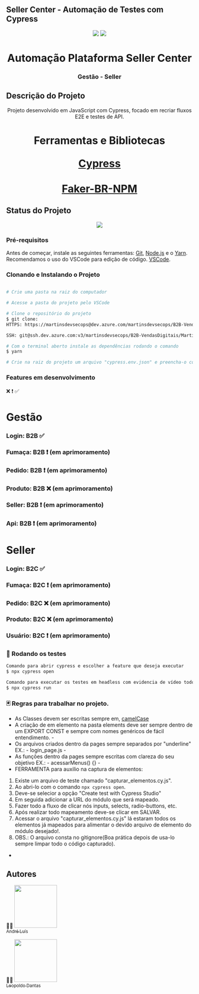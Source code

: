 ## Seller Center - Automação de Testes com Cypress


<div>
    <p align="center">
        <img src="https://gestao.martins.com.br/images/martins-logo.svg"/>
        <img src="https://dev.painelsellers.martins.com.br/images/efacil-logo.svg">
    </p>
</div>


<h1 align="center"> Automação Plataforma Seller Center </h1>

<h3 align="center">Gestão - Seller</h3>

## Descrição do Projeto

<p align="center">
    Projeto desenvolvido em JavaScript com Cypress, focado em recriar fluxos E2E e testes de API.
</p>

<h1 align="center">
    <p align="center">Ferramentas e Bibliotecas</p>
    <a href="https://cypress.io/">Cypress</a>
    <br></br>
    <a href="https://www.npmjs.com/package/faker-br">Faker-BR-NPM</a>
</h1>

## Status do Projeto

<p align="center">
    <img src="https://img.shields.io/static/v1?label=STATUS&message=EM%20DESENVOLVIMENTO&color=GREEN&style=for-the-badge"/>
</p>

### Pré-requisitos

Antes de começar, instale as seguintes ferramentas:
[Git](https://git-scm.com), [Node.js](https://nodejs.org/en/) e o [Yarn](https://classic.yarnpkg.com/lang/en/docs/install/#mac-stable). 
<br>
Recomendamos o uso do VSCode para edição de código. [VSCode](https://code.visualstudio.com/).


### Clonando e Instalando o Projeto

```bash

# Crie uma pasta na raiz do computador

# Acesse a pasta do projeto pelo VSCode 

# Clone o repositório do projeto
$ git clone: 
HTTPS: https://martinsdevsecops@dev.azure.com/martinsdevsecops/B2B-VendasDigitais/_git/Martins.Vendas.GestaoMarketplace.QA

SSH: git@ssh.dev.azure.com:v3/martinsdevsecops/B2B-VendasDigitais/Martins.Vendas.GestaoMarketplace.QA

# Com o terminal aberto instale as dependências rodando o comando
$ yarn

# Crie na raiz do projeto um arquivo "cypress.env.json" e preencha-o como no exemplo "template.env"

```


### Features em desenvolvimento
❌  ❗  ✅
<h1>Gestão </h1>
<p>
<h3> Login:    B2B  ✅ 
<h3> Fumaça:   B2B  ❗   (em aprimoramento)
<h3> Pedido:   B2B  ❗   (em aprimoramento)
<h3> Produto:  B2B  ❌  (em aprimoramento)
<h3> Seller:   B2B  ❗   (em aprimoramento)
<h3> Api:      B2B  ❗   (em aprimoramento)

</p>

<h1>Seller </h1>
<h3> Login:    B2C  ✅ 
<h3> Fumaça:   B2C  ❗   (em aprimoramento)
<h3> Pedido:   B2C  ❌   (em aprimoramento)
<h3> Produto:  B2C  ❌  (em aprimoramento)
<h3> Usuário:   B2C  ❗   (em aprimoramento)



### 🎲 Rodando os testes

```bash
Comando para abrir cypress e escolher a feature que deseja executar
$ npx cypress open

Comando para executar os testes em headless com evidencia de vídeo todos as features serão executadas
$ npx cypress run

```


### 🃏 Regras para trabalhar no projeto.

- As Classes devem ser escritas sempre em, [camelCase](https://techlib.wiki/definition/pascalcase.html)
- A criação de em elemento na pasta elements deve ser sempre dentro de um EXPORT CONST e sempre com nomes genéricos de fácil entendimento. -
- Os arquivos criados dentro da pages sempre separados por "underline" EX.: - login_page.js -
- As funções dentro da pages sempre escritas com clareza do seu objetivo EX.: - acessarMenus() {} -
- FERRAMENTA para auxilio na captura de elementos:
1. Existe um arquivo de teste chamado "capturar_elementos.cy.js".
2. Ao abri-lo com o comando `npx cypress open`.
3. Deve-se selecior a opção "Create test with Cypress Studio"
4. Em seguida adicionar a URL do módulo que será mapeado.
5. Fazer todo a fluxo de clicar nós inputs, selects, radio-buttons, etc.
6. Após realizar todo mapeamento deve-se clicar em SALVAR.
7. Acessar o arquivo "capturar_elementos.cy.js" lá estaram todos os elementos já mapeados para alimentar o devido arquivo de elemento do módulo desejado!.
8. OBS.: O arquivo consta no gitignore(Boa prática depois de usa-lo sempre limpar todo o código capturado).

-

## Autores

🧪🐞 [<img src="https://avatars.githubusercontent.com/u/111364510?s=96&v=4" width=115><br><sub>André Luís</sub>](https://github.com/AndreSektor)

🧪🐞 [<img src="https://avatars.githubusercontent.com/u/93921448?v=4" width=115><br><sub>Leopoldo Dantas</sub>](https://github.com/leopoldofd)